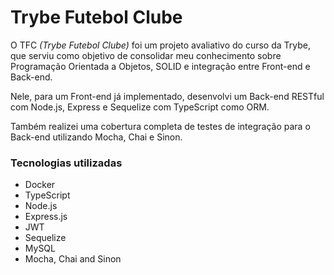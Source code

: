 # Trybe Futebol Clube

O TFC _(Trybe Futebol Clube)_ foi um projeto avaliativo do curso da Trybe, que serviu como objetivo de consolidar meu conhecimento sobre Programação Orientada a Objetos, SOLID e integração entre Front-end e Back-end.

Nele, para um Front-end já implementado, desenvolvi um Back-end RESTful com Node.js, Express e Sequelize com TypeScript como ORM.

Também realizei uma cobertura completa de testes de integração para o Back-end utilizando Mocha, Chai e Sinon.

### Tecnologias utilizadas

- Docker
- TypeScript
- Node.js
- Express.js
- JWT
- Sequelize
- MySQL
- Mocha, Chai and Sinon
